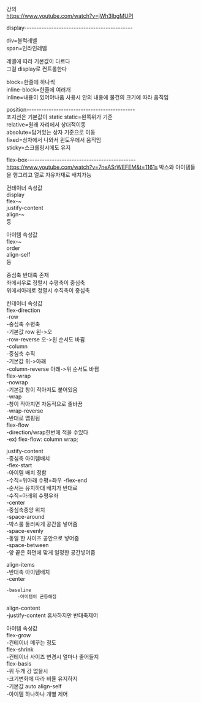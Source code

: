 강의  
https://www.youtube.com/watch?v=jWh3IbgMUPI  

display--------------------------------------------  

div=블럭레벨  
span=인라인레벨  

레벨에 따라 기본값이 다르다  
그걸 display로 컨트롤한다  

block=한줄에 하나씩  
inline-block=한줄에 여러개  
inline=내용이 있어야나옴 사용시 안의 내용에 물건의 크기에 따라 움직임  

position--------------------------------------------  
포지션은 기본값이 static
static=왼쪽위가 기준  
relative=원래 자리에서 상대적이동  
absolute=담겨있는 상자 기준으로 이동  
fixed=상자에서 나와서 윈도우에서 움직임  
sticky=스크롤링시에도 유지  

flex-box--------------------------------------------  
https://www.youtube.com/watch?v=7neASrWEFEM&t=1161s
박스와 아이템들을 행그리고 열로 자유자재로 배치가능  

컨테이너 속성값  
display  
flex-~  
justify-content  
align-~  
등  

아이템 속성값  
flex-~  
order  
align-self  
등  

중심축 반대축  존재  
좌에서우로 정렬시 수평축이 중심축  
위에서아래로 정렬시 수직축이 중심축  

컨테이너 속성값   
flex-direction  
    -row  
        -중심축 수평축  
        -기본값 row 왼->오  
        -row-reverse 오->왼 순서도 바뀜  
    -column  
        -중심축 수직  
        -기본값 위->아래  
        -column-reverse 아래->위 순서도 바뀜  
flex-wrap  
    -nowrap  
        -기본값 창이 작아저도 붙어있음  
    -wrap  
        -창이 작아지면 자동적으로 줄바꿈  
    -wrap-reverse  
        -반대로 맵핑됨  
flex-flow  
    -direction/wrap한번에 적을 수있다  
    -ex) flex-flow: column wrap;  

justify-content  
-중심축 아이템배치  
    -flex-start  
        -아이템 배치 정함  
        -수직=위아래 수평=좌우 
    -flex-end  
        -순서는 유지하대 배치가 반대로  
        -수직=아래위 수평우좌  
    -center  
        -중심축중앙 위치  
    -space-around  
        -박스룰 둘러싸게 공간을 넣어줌  
    -space-evenly  
        -동일 한 사이즈 공안으로 넣어줌  
    -space-between  
        -양 끝은 화면에 맞게 일정한 공간넣어줌  

align-items  
-반대축 아이템배치  
    -center  

    -baseline  
        -아이템이 균등해짐  
align-content  
    -justify-content 흡사하지만 반대축제어  


아이템 속성값  
flex-grow  
    -컨테이너 메꾸는 정도  
flex-shrink  
    -컨테이너 사이즈 변경시 얼마나 줄어들지  
flex-basis  
    -위 두개 강 없을시  
    -크기변화에 따라 비율 유지하지  
    -기본값 auto
align-self  
    -아이템 하나하나 개별 제어  